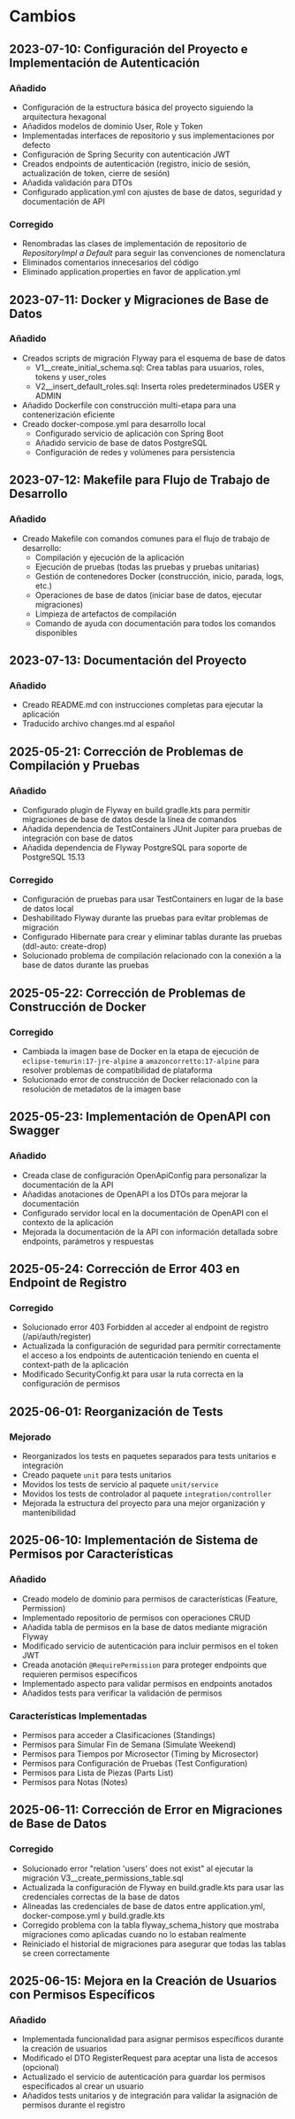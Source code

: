 # Cambios

## 2023-07-10: Configuración del Proyecto e Implementación de Autenticación

### Añadido
- Configuración de la estructura básica del proyecto siguiendo la arquitectura hexagonal
- Añadidos modelos de dominio User, Role y Token
- Implementadas interfaces de repositorio y sus implementaciones por defecto
- Configuración de Spring Security con autenticación JWT
- Creados endpoints de autenticación (registro, inicio de sesión, actualización de token, cierre de sesión)
- Añadida validación para DTOs
- Configurado application.yml con ajustes de base de datos, seguridad y documentación de API

### Corregido
- Renombradas las clases de implementación de repositorio de *RepositoryImpl a Default* para seguir las convenciones de nomenclatura
- Eliminados comentarios innecesarios del código
- Eliminado application.properties en favor de application.yml

## 2023-07-11: Docker y Migraciones de Base de Datos

### Añadido
- Creados scripts de migración Flyway para el esquema de base de datos
  - V1__create_initial_schema.sql: Crea tablas para usuarios, roles, tokens y user_roles
  - V2__insert_default_roles.sql: Inserta roles predeterminados USER y ADMIN
- Añadido Dockerfile con construcción multi-etapa para una contenerización eficiente
- Creado docker-compose.yml para desarrollo local
  - Configurado servicio de aplicación con Spring Boot
  - Añadido servicio de base de datos PostgreSQL
  - Configuración de redes y volúmenes para persistencia

## 2023-07-12: Makefile para Flujo de Trabajo de Desarrollo

### Añadido
- Creado Makefile con comandos comunes para el flujo de trabajo de desarrollo:
  - Compilación y ejecución de la aplicación
  - Ejecución de pruebas (todas las pruebas y pruebas unitarias)
  - Gestión de contenedores Docker (construcción, inicio, parada, logs, etc.)
  - Operaciones de base de datos (iniciar base de datos, ejecutar migraciones)
  - Limpieza de artefactos de compilación
  - Comando de ayuda con documentación para todos los comandos disponibles

## 2023-07-13: Documentación del Proyecto

### Añadido
- Creado README.md con instrucciones completas para ejecutar la aplicación
- Traducido archivo changes.md al español

## 2025-05-21: Corrección de Problemas de Compilación y Pruebas

### Añadido
- Configurado plugin de Flyway en build.gradle.kts para permitir migraciones de base de datos desde la línea de comandos
- Añadida dependencia de TestContainers JUnit Jupiter para pruebas de integración con base de datos
- Añadida dependencia de Flyway PostgreSQL para soporte de PostgreSQL 15.13

### Corregido
- Configuración de pruebas para usar TestContainers en lugar de la base de datos local
- Deshabilitado Flyway durante las pruebas para evitar problemas de migración
- Configurado Hibernate para crear y eliminar tablas durante las pruebas (ddl-auto: create-drop)
- Solucionado problema de compilación relacionado con la conexión a la base de datos durante las pruebas

## 2025-05-22: Corrección de Problemas de Construcción de Docker

### Corregido
- Cambiada la imagen base de Docker en la etapa de ejecución de `eclipse-temurin:17-jre-alpine` a `amazoncorretto:17-alpine` para resolver problemas de compatibilidad de plataforma
- Solucionado error de construcción de Docker relacionado con la resolución de metadatos de la imagen base

## 2025-05-23: Implementación de OpenAPI con Swagger

### Añadido
- Creada clase de configuración OpenApiConfig para personalizar la documentación de la API
- Añadidas anotaciones de OpenAPI a los DTOs para mejorar la documentación
- Configurado servidor local en la documentación de OpenAPI con el contexto de la aplicación
- Mejorada la documentación de la API con información detallada sobre endpoints, parámetros y respuestas

## 2025-05-24: Corrección de Error 403 en Endpoint de Registro

### Corregido
- Solucionado error 403 Forbidden al acceder al endpoint de registro (/api/auth/register)
- Actualizada la configuración de seguridad para permitir correctamente el acceso a los endpoints de autenticación teniendo en cuenta el context-path de la aplicación
- Modificado SecurityConfig.kt para usar la ruta correcta en la configuración de permisos

## 2025-06-01: Reorganización de Tests

### Mejorado
- Reorganizados los tests en paquetes separados para tests unitarios e integración
- Creado paquete `unit` para tests unitarios
- Movidos los tests de servicio al paquete `unit/service`
- Movidos los tests de controlador al paquete `integration/controller`
- Mejorada la estructura del proyecto para una mejor organización y mantenibilidad

## 2025-06-10: Implementación de Sistema de Permisos por Características

### Añadido
- Creado modelo de dominio para permisos de características (Feature, Permission)
- Implementado repositorio de permisos con operaciones CRUD
- Añadida tabla de permisos en la base de datos mediante migración Flyway
- Modificado servicio de autenticación para incluir permisos en el token JWT
- Creada anotación `@RequirePermission` para proteger endpoints que requieren permisos específicos
- Implementado aspecto para validar permisos en endpoints anotados
- Añadidos tests para verificar la validación de permisos

### Características Implementadas
- Permisos para acceder a Clasificaciones (Standings)
- Permisos para Simular Fin de Semana (Simulate Weekend)
- Permisos para Tiempos por Microsector (Timing by Microsector)
- Permisos para Configuración de Pruebas (Test Configuration)
- Permisos para Lista de Piezas (Parts List)
- Permisos para Notas (Notes)

## 2025-06-11: Corrección de Error en Migraciones de Base de Datos

### Corregido
- Solucionado error "relation 'users' does not exist" al ejecutar la migración V3__create_permissions_table.sql
- Actualizada la configuración de Flyway en build.gradle.kts para usar las credenciales correctas de la base de datos
- Alineadas las credenciales de base de datos entre application.yml, docker-compose.yml y build.gradle.kts
- Corregido problema con la tabla flyway_schema_history que mostraba migraciones como aplicadas cuando no lo estaban realmente
- Reiniciado el historial de migraciones para asegurar que todas las tablas se creen correctamente

## 2025-06-15: Mejora en la Creación de Usuarios con Permisos Específicos

### Añadido
- Implementada funcionalidad para asignar permisos específicos durante la creación de usuarios
- Modificado el DTO RegisterRequest para aceptar una lista de accesos (opcional)
- Actualizado el servicio de autenticación para guardar los permisos especificados al crear un usuario
- Añadidos tests unitarios y de integración para validar la asignación de permisos durante el registro
